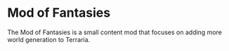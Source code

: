 # Mod of Fantasies
The Mod of Fantasies is a small content mod that focuses on adding more world generation to Terraria.